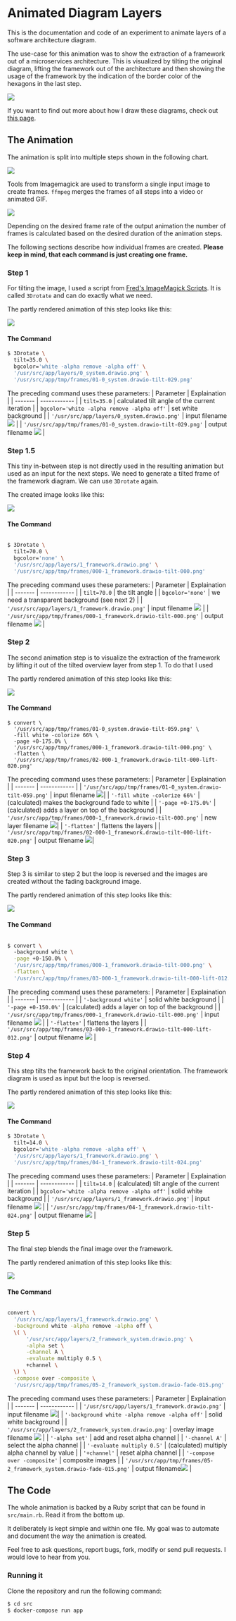 # Animated Diagram Layers

This is the documentation and code of an experiment to animate layers of a
software architecture diagram.

The use-case for this animation was to show the extraction of a framework out of
a microservices architecture. This is visualized by tilting the original
diagram, lifting the framework out of the architecture and then showing the
usage of the framework by the indication of the border color of the hexagons in
the last step.

![](doc/out/animation.gif)

If you want to find out more about how I draw these diagrams, check out [this
page](https://www.lasssim.com/diagrams).

## The Animation

The animation is split into multiple steps shown in the following chart.

![](doc/process.drawio.png)

Tools from Imagemagick are used to transform a single input image to create
frames. `ffmpeg` merges the frames of all steps into a video or animated GIF.

![](doc/flow.drawio.png)

Depending on the desired frame rate of the output animation
the number of frames is calculated based on the desired duration of the
animation steps.

The following sections describe how individual frames are created. **Please keep
in mind, that each command is just creating one frame.**

### Step 1

For tilting the image, I used a script from <a
href="http://www.fmwconcepts.com/imagemagick/3Drotate/index.php">Fred's
ImageMagick Scripts</a>. It is called `3Drotate` and can do exactly what we
need. 

The partly rendered animation of this step looks like this:

![](doc/out/1_overview.gif)

#### The Command

```bash
$ 3Drotate \
  tilt=35.0 \
  bgcolor='white -alpha remove -alpha off' \
  '/usr/src/app/layers/0_system.drawio.png' \
  '/usr/src/app/tmp/frames/01-0_system.drawio-tilt-029.png'
```

The preceding command uses these parameters:
| Parameter | Explaination |
| ------- | ------------ |
| `tilt=35.0` | calculated tilt angle of the current iteration |
| `bgcolor='white -alpha remove -alpha off'` | set white background |
| `'/usr/src/app/layers/0_system.drawio.png'` | input filename ![](src/layers/0_system.drawio.png) |
| `'/usr/src/app/tmp/frames/01-0_system.drawio-tilt-029.png'` | output filename ![](doc/tmp/frames/01-0_system.drawio-tilt-029.png) |


### Step 1.5

This tiny in-between step is not directly used in the resulting animation but
used as an input for the next steps. We need to generate a tilted frame of the
framework diagram. We can use `3Drotate` again.

The created image looks like this: 

![](doc/tmp/frames/000-1_framework.drawio-tilt-000.png)

#### The Command

```bash

$ 3Drotate \
  tilt=70.0 \
  bgcolor='none' \
  '/usr/src/app/layers/1_framework.drawio.png' \
  '/usr/src/app/tmp/frames/000-1_framework.drawio-tilt-000.png'

```

The preceding command uses these parameters:
| Parameter | Explaination |
| ------- | ------------ |
| `tilt=70.0` | the tilt angle |
| `bgcolor='none'` | we need a transparent background (see next 2) |
| `'/usr/src/app/layers/1_framework.drawio.png'` | input filename ![](src/layers/1_framework.drawio.png) |
| `'/usr/src/app/tmp/frames/000-1_framework.drawio-tilt-000.png'` | output filename ![](doc/tmp/frames/000-1_framework.drawio-tilt-000.png) |


### Step 2

The second animation step is to visualize the extraction of the framework by
lifting it out of the tilted overview layer from step 1. To do that I used 

The partly rendered animation of this step looks like this:

![](doc/out/2_framework_lift.gif)

#### The Command

```shell
$ convert \
  '/usr/src/app/tmp/frames/01-0_system.drawio-tilt-059.png' \
  -fill white -colorize 66% \
  -page +0-175.0% \
  '/usr/src/app/tmp/frames/000-1_framework.drawio-tilt-000.png' \
  -flatten \
  '/usr/src/app/tmp/frames/02-000-1_framework.drawio-tilt-000-lift-020.png'

```

The preceding command uses these parameters:
| Parameter | Explaination |
| ------- | ------------ |
| `'/usr/src/app/tmp/frames/01-0_system.drawio-tilt-059.png'` | input filename ![](doc/tmp/frames/01-0_system.drawio-tilt-059.png)|
| `'-fill white -colorize 66%'` | (calculated) makes the background fade to white |
| `'-page +0-175.0%'` | (calculated) adds a layer on top of the background |
| `'/usr/src/app/tmp/frames/000-1_framework.drawio-tilt-000.png'` | new layer filename ![](doc/tmp/frames/000-1_framework.drawio-tilt-000.png)|
| `'-flatten'` | flattens the layers |
| `'/usr/src/app/tmp/frames/02-000-1_framework.drawio-tilt-000-lift-020.png'` | output filename ![](doc/tmp/frames/02-000-1_framework.drawio-tilt-000-lift-020.png)|


### Step 3

Step 3 is similar to step 2 but the loop is reversed and the images are created without the fading background image.

The partly rendered animation of this step looks like this:

![](doc/out/3_framework_lift_reverse.gif)

#### The Command

```bash

$ convert \ 
  -background white \
  -page +0-150.0% \
  '/usr/src/app/tmp/frames/000-1_framework.drawio-tilt-000.png' \
  -flatten \
  '/usr/src/app/tmp/frames/03-000-1_framework.drawio-tilt-000-lift-012.png'

```

The preceding command uses these parameters:
| Parameter | Explaination |
| ------- | ------------ |
| `'-background white'` | solid white background |
| `'-page +0-150.0%'` | (calculated) adds a layer on top of the background |
| `'/usr/src/app/tmp/frames/000-1_framework.drawio-tilt-000.png'` | input filename ![](doc/tmp/frames/000-1_framework.drawio-tilt-000.png) |
| `'-flatten'` | flattens the layers |
| `'/usr/src/app/tmp/frames/03-000-1_framework.drawio-tilt-000-lift-012.png'` | output filename ![](doc/tmp/frames/03-000-1_framework.drawio-tilt-000-lift-012.png) |


### Step 4 

This step tilts the framework back to the original orientation. The framework
diagram is used as input but the loop is reversed.

The partly rendered animation of this step looks like this:

![](doc/out/4_framework_tilt_reverse.gif)

#### The Command

```bash
$ 3Drotate \
  tilt=14.0 \
  bgcolor='white -alpha remove -alpha off' \
  '/usr/src/app/layers/1_framework.drawio.png' \
  '/usr/src/app/tmp/frames/04-1_framework.drawio-tilt-024.png'
```

The preceding command uses these parameters:
| Parameter | Explaination |
| ------- | ------------ |
| `tilt=14.0` | (calculated) tilt angle of the current iteration |
| `bgcolor='white -alpha remove -alpha off'` | solid white background |
| `'/usr/src/app/layers/1_framework.drawio.png'` | input filename ![](src/layers/1_framework.drawio.png) |
| `'/usr/src/app/tmp/frames/04-1_framework.drawio-tilt-024.png'` | output filename ![](doc/tmp/frames/04-1_framework.drawio-tilt-024.png) |


### Step 5 

The final step blends the final image over the framework.

The partly rendered animation of this step looks like this:

![](doc/out/5_framework_system_fade_over.gif)

#### The Command

```bash

convert \
  '/usr/src/app/layers/1_framework.drawio.png' \
  -background white -alpha remove -alpha off \
  \( \
      '/usr/src/app/layers/2_framework_system.drawio.png' \
      -alpha set \
      -channel A \
      -evaluate multiply 0.5 \
      +channel \
  \) \
  -compose over -composite \
  '/usr/src/app/tmp/frames/05-2_framework_system.drawio-fade-015.png'

```

The preceding command uses these parameters:
| Parameter | Explaination |
| ------- | ------------ |
| `'/usr/src/app/layers/1_framework.drawio.png'` | input filename ![](src/layers/1_framework.drawio.png)|
| `'-background white -alpha remove -alpha off'` | solid white background |
| `'/usr/src/app/layers/2_framework_system.drawio.png'` | overlay image filename ![](src/layers/2_framework_system.drawio.png) |
| `'-alpha set'` | add and reset alpha channel |
| `'-channel A'` | select the alpha channel |
| `'-evaluate multiply 0.5'` | (calculated) multiply alpha channel by value |
| `'+channel'` | reset alpha channel |
| `'-compose over -composite'` | composite images |
| `'/usr/src/app/tmp/frames/05-2_framework_system.drawio-fade-015.png'` | output filename![](doc/tmp/frames/05-2_framework_system.drawio-fade-015.png) |

## The Code

The whole animation is backed by a Ruby script that can be found in
`src/main.rb`. Read it from the bottom up.

It deliberately is kept simple and within one file. My goal was to automate and
document the way the animation is created.

Feel free to ask questions, report bugs, fork, modify or send pull requests. I
would love to hear from you.

### Running it

Clone the repository and run the following command:

```bash
$ cd src
$ docker-compose run app
```

